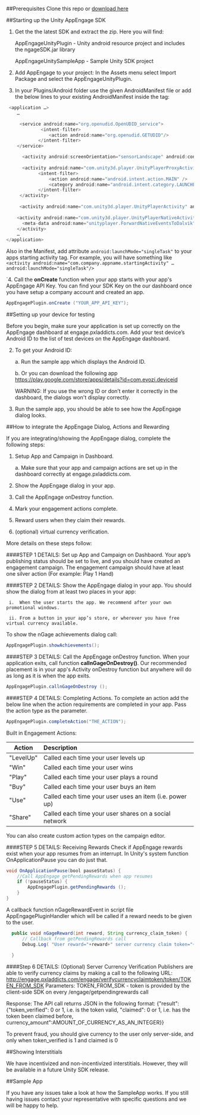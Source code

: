 ##Prerequisites
Clone this repo or [download here](https://github.com/midversestudios/AppEngage/archive/master.zip)


##Starting up the Unity AppEngage SDK

1. Get the the latest SDK and extract the zip. Here you will find:

	AppEngageUnityPlugin - Unity android resource project and includes the ngageSDK.jar library
	
	AppEngageUnitySampleApp - Sample Unity SDK project 


2. Add AppEngage to your project: In the Assets menu select Import Package and select the AppEngageUnityPlugin. 

3. In your Plugins/Android folder use the given AndroidManifest file or add the below lines to your existing AndroidManifest inside the <application> tag:
```Java
 <application …>
	…

	 <service android:name="org.openudid.OpenUDID_service">
			 <intent-filter>
				<action android:name="org.openudid.GETUDID"/>
			</intent-filter>
	</service>

      <activity android:screenOrientation="sensorLandscape" android:configChanges="keyboardHidden|orientation|screenSize" android:name="com.tinidream.ngage.nGageActivity"/>
		 
      <activity android:name="com.unity3d.player.UnityPlayerProxyActivity" android:launchMode="singleTask" android:label="@string/app_name"  android:configChanges="fontScale|keyboard|keyboardHidden|locale|mnc|mcc|navigation|orientation|screenLayout|screenSize|smallestScreenSize|uiMode|touchscreen" android:screenOrientation="landscape">
            <intent-filter>
                <action android:name="android.intent.action.MAIN" />
                <category android:name="android.intent.category.LAUNCHER" />
            </intent-filter>
     </activity>
        
     <activity android:name="com.unity3d.player.UnityPlayerActivity" android:launchMode="singleTask" android:label="@string/app_name" android:configChanges="fontScale|keyboard|keyboardHidden|locale|mnc|mcc|navigation|orientation|screenLayout|screenSize|smallestScreenSize|uiMode|touchscreen"/>
    
    <activity android:name="com.unity3d.player.UnityPlayerNativeActivity" android:launchMode="singleTask" android:label="@string/app_name" android:configChanges="fontScale|keyboard|keyboardHidden|locale|mnc|mcc|navigation|orientation|screenLayout|screenSize|smallestScreenSize|uiMode|touchscreen">
      <meta-data android:name="unityplayer.ForwardNativeEventsToDalvik" android:value="false" />
    </activity>
	…
</application>
``` 
Also in the Manifest, add attribute ```android:launchMode="singleTask"``` to your apps starting activity tag. 
For example, you will have something like ```<activity android:name="com.company.appname.startingActivity" … 	android:launchMode="singleTask"/>```

`4. Call the **onCreate** function when your app starts with your app's AppEngage API Key. You can find your SDK Key on the our dashboard once you have setup a company account and created an app.

```Java
AppEngagePlugin.onCreate ("YOUR_APP_API_KEY");
```

##Setting up your device for testing 

Before you begin, make sure your application is set up correctly on the AppEngage dashboard at engage.pxladdicts.com. Add your test device’s Android ID to the list of test devices on the AppEngage dashboard. 

2.	To get your Android ID:

	a.	Run the sample app which displays the Android ID. 
	
	b.	Or you can download the following app https://play.google.com/store/apps/details?id=com.evozi.deviceid
  	
  	WARNING: If you use the wrong ID or don’t enter it correctly in the dashboard, the dialogs won't display correctly.
3.	Run the sample app, you should be able to see how the AppEngage dialog looks.


##How to integrate the AppEngage Dialog, Actions and Rewarding 

If you are integrating/showing the AppEngage dialog, complete the following steps:

1.	Setup App and Campaign in Dashboard.

	a.	Make sure that your app and campaign actions are set up in the dashboard correctly at engage.pxladdicts.com.
	
2.	Show the AppEngage dialog in your app.

3.	Call the AppEngage onDestroy function.

4.	Mark your engagement actions complete.

5.	Reward users when they claim their rewards.

6.	(optional) virtual currency verification.

More details on these steps follow:

####STEP 1 DETAILS: Set up App and Campaign on Dashbaord.
Your app’s publishing status should be set to live, and you should have created an engagement campaign.  The engagement campaign should have at least one silver action (For example: Play 1 Hand)

####STEP 2 DETAILS: Show the AppEngage dialog in your app.
You should show the dialog from at least two places in your app:

     i.  When the user starts the app. We recommend after your own promotional windows.
     
     ii. From a button in your app’s store, or wherever you have free virtual currency available.


To show the nGage achievements dialog call:
```Java
AppEngagePlugin.showAchievements();
```

####STEP 3 DETAILS: Call the AppEngage onDestroy function.
When your application exits, call function **callnGageOnDestroy()**. Our recommended placement is in your app's Activity onDestroy function but anywhere will do as long as it is when the app exits. 
```Java
AppEngagePlugin.callnGageOnDestroy ();
```

####STEP 4 DETAILS: Completing Actions.
To complete an action add the below line when the action requirements are completed in your app. Pass the action type as the parameter.

```Java
AppEngagePlugin.completeAction("THE_ACTION");
```

	
Built in Engagement Actions:

| Action        | Description   |
| ------------- |:------------- |
| "LevelUp"     | Called each time your user levels up |
| "Win"      | Called each time your user wins      |
| "Play" |  Called each time your user plays a round      |
| "Buy" | Called each time your user buys an item      |
| "Use" | Called each time your user uses an item (i.e. power up)     |
| "Share" | Called each time your user shares on a social network     |

You can also create custom action types on the campaign editor.

####STEP 5 DETAILS: Receiving Rewards
Check if AppEngage rewards exist when your app resumes from an interrupt. In Unity's system function OnApplicationPause you can do just that.

```Java
void OnApplicationPause(bool pauseStatus) {
	//Call AppEngage getPendingRewards when app resumes
	if (!pauseStatus) { 
		AppEngagePlugin.getPendingRewards (); 
	}
}
```

A callback function nGageRewardEvent in script file AppEngagePluginHandler which will be called if a reward needs to be given to the user.
```Java
  public void nGageReward(int reward, String currency_claim_token) {
	  // Callback from getPendingRewards call
	  Debug.Log( "User reward="+reward+" server currency claim token="+currencyClaimToken );
	  
  }
```
####Step 6 DETAILS: (Optional) Server Currency Verification
Publishers are able to verify currency claims by making a call to the following URL:
	http://engage.pxladdicts.com/engage/verifycurrencyclaimtoken/token/TOKEN_FROM_SDK
	Parameters:
	TOKEN_FROM_SDK - token is provided by the client-side SDK on every /engage/getpendingrewards call

Response:
	The API call returns JSON in the following format:
	{"result": {"token_verified": 0 or 1, i.e. is the token valid, "claimed": 0 or 1, i.e. has the token been claimed before, currency_amount":AMOUNT_OF_CURRENCY_AS_AN_INTEGER}}

To prevent fraud, you should give currency to the user only server-side, and only when token_verified is 1 and claimed is 0




##Showing Interstitials

We have incentivized and non-incentivized interstitials. However, they will be available in a future Unity SDK release.


##Sample App

If you have any issues take a look at how the SampleApp works. If you still having issues contact your representative with specific questions and we will be happy to help.
